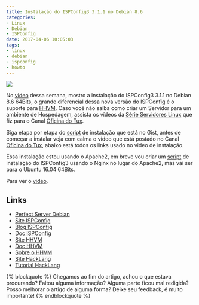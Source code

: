 ```yaml
---
title: Instalação do ISPConfig3 3.1.1 no Debian 8.6
categories:
- Linux
- Debian
- ISPConfig
date: 2017-04-06 10:05:03
tags:
- linux
- debian
- ispconfig
- howto
---
```


[![](/images/ispconfig3_no_debian.jpg)](https://www.youtube.com/watch?v=sS-YsBrL2Z8)

No [video](https://www.youtube.com/watch?v=sS-YsBrL2Z8) dessa semana, mostro a instalação do ISPConfig3 3.1.1 no Debian 8.6 64Bits, o grande diferencial dessa nova versão do ISPConfig é o suporte para [HHVM](instalando-hhvm-no-ubuntu).
Caso você não saiba como criar um Servidor para um ambiente de Hospedagem, assista os vídeos da [Série Servidores Linux](https://www.youtube.com/playlist?list=PLYSrVFfLxqmKHf9ENdN6Hh6bv9bLPnjW9) que fiz para o Canal [Oficina do Tux](https://goo.gl/3xQopO).
<!-- more -->

Siga etapa por etapa do [script](https://gist.github.com/jniltinho/ff9bef16fbf8dc8ced3b34313d58e1ab) de instalação que está no Gist, antes de começar a instalar veja com calma o vídeo que está postado no Canal [Oficina do Tux](https://goo.gl/3xQopO), abaixo está todos os links usado no video de instalação.

Essa instalação estou usando o Apache2, em breve vou criar um [script](https://gist.github.com/jniltinho/dcacbfbccf6822795e6b) de instalação do ISPConfig3 usando o Nginx no lugar do Apache2, mas vai ser para o Ubuntu 16.04 64Bits.

Para ver o [video](https://www.youtube.com/watch?v=sS-YsBrL2Z8).


## Links

  * [Perfect Server Debian](https://www.howtoforge.com/tutorial/perfect-server-debian-8-4-jessie-apache-bind-dovecot-ispconfig-3-1/)
  * [Site ISPConfig](http://www.ispconfig.org/)
  * [Blog ISPConfig](http://www.ispconfig.org/blog/)
  * [Doc ISPConfig](http://www.ispconfig.org/documentation/)
  * [Site HHVM](http://hhvm.com/)
  * [Doc HHVM](https://docs.hhvm.com/hhvm/installation/introduction)
  * [Sobre o HHVM](https://pt.wikipedia.org/wiki/HipHop_Virtual_Machine)
  * [Site HackLang](http://hacklang.org/)
  * [Tutorial HackLang](http://hacklang.org/tutorial.html)



{% blockquote %}
Chegamos ao fim do artigo, achou o que estava procurando?
Faltou alguma informação?
Alguma parte ficou mal redigida?
Posso melhorar o artigo de alguma forma? Deixe seu feedback, é muito importante!
{% endblockquote %}